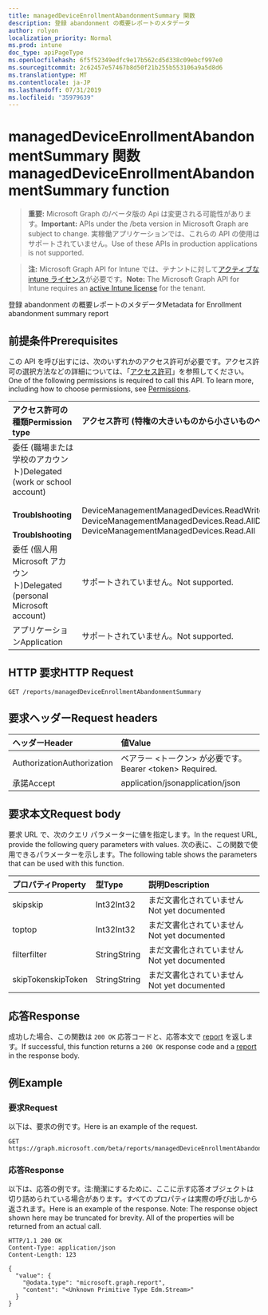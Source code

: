 ```yaml
---
title: managedDeviceEnrollmentAbandonmentSummary 関数
description: 登録 abandonment の概要レポートのメタデータ
author: rolyon
localization_priority: Normal
ms.prod: intune
doc_type: apiPageType
ms.openlocfilehash: 6f5f52349edfc9e17b562cd5d338c09ebcf997e0
ms.sourcegitcommit: 2c62457e57467b8d50f21b255b553106a9a5d8d6
ms.translationtype: MT
ms.contentlocale: ja-JP
ms.lasthandoff: 07/31/2019
ms.locfileid: "35979639"
---
```

# <a name="manageddeviceenrollmentabandonmentsummary-function"></a><span data-ttu-id="20382-103">managedDeviceEnrollmentAbandonmentSummary 関数</span><span class="sxs-lookup"><span data-stu-id="20382-103">managedDeviceEnrollmentAbandonmentSummary function</span></span>

> <span data-ttu-id="20382-104">**重要:** Microsoft Graph の/ベータ版の Api は変更される可能性があります。</span><span class="sxs-lookup"><span data-stu-id="20382-104">**Important:** APIs under the /beta version in Microsoft Graph are subject to change.</span></span> <span data-ttu-id="20382-105">実稼働アプリケーションでは、これらの API の使用はサポートされていません。</span><span class="sxs-lookup"><span data-stu-id="20382-105">Use of these APIs in production applications is not supported.</span></span>

> <span data-ttu-id="20382-106">**注:** Microsoft Graph API for Intune では、テナントに対して[アクティブな intune ライセンス](https://go.microsoft.com/fwlink/?linkid=839381)が必要です。</span><span class="sxs-lookup"><span data-stu-id="20382-106">**Note:** The Microsoft Graph API for Intune requires an [active Intune license](https://go.microsoft.com/fwlink/?linkid=839381) for the tenant.</span></span>

<span data-ttu-id="20382-107">登録 abandonment の概要レポートのメタデータ</span><span class="sxs-lookup"><span data-stu-id="20382-107">Metadata for Enrollment abandonment summary report</span></span>
## <a name="prerequisites"></a><span data-ttu-id="20382-108">前提条件</span><span class="sxs-lookup"><span data-stu-id="20382-108">Prerequisites</span></span>
<span data-ttu-id="20382-p102">この API を呼び出すには、次のいずれかのアクセス許可が必要です。アクセス許可の選択方法などの詳細については、「[アクセス許可](/graph/permissions-reference)」を参照してください。</span><span class="sxs-lookup"><span data-stu-id="20382-p102">One of the following permissions is required to call this API. To learn more, including how to choose permissions, see [Permissions](/graph/permissions-reference).</span></span>

|<span data-ttu-id="20382-111">アクセス許可の種類</span><span class="sxs-lookup"><span data-stu-id="20382-111">Permission type</span></span>|<span data-ttu-id="20382-112">アクセス許可 (特権の大きいものから小さいものへ)</span><span class="sxs-lookup"><span data-stu-id="20382-112">Permissions (from most to least privileged)</span></span>|
|:---|:---|
|<span data-ttu-id="20382-113">委任 (職場または学校のアカウント)</span><span class="sxs-lookup"><span data-stu-id="20382-113">Delegated (work or school account)</span></span>||
| <span data-ttu-id="20382-114">&nbsp;&nbsp; **Troublshooting**</span><span class="sxs-lookup"><span data-stu-id="20382-114">&nbsp; &nbsp; **Troublshooting**</span></span> | <span data-ttu-id="20382-115">DeviceManagementManagedDevices.ReadWrite.All、DeviceManagementManagedDevices.Read.All</span><span class="sxs-lookup"><span data-stu-id="20382-115">DeviceManagementManagedDevices.ReadWrite.All, DeviceManagementManagedDevices.Read.All</span></span>|
|<span data-ttu-id="20382-116">委任 (個人用 Microsoft アカウント)</span><span class="sxs-lookup"><span data-stu-id="20382-116">Delegated (personal Microsoft account)</span></span>|<span data-ttu-id="20382-117">サポートされていません。</span><span class="sxs-lookup"><span data-stu-id="20382-117">Not supported.</span></span>|
|<span data-ttu-id="20382-118">アプリケーション</span><span class="sxs-lookup"><span data-stu-id="20382-118">Application</span></span>|<span data-ttu-id="20382-119">サポートされていません。</span><span class="sxs-lookup"><span data-stu-id="20382-119">Not supported.</span></span>|

## <a name="http-request"></a><span data-ttu-id="20382-120">HTTP 要求</span><span class="sxs-lookup"><span data-stu-id="20382-120">HTTP Request</span></span>
<!-- {
  "blockType": "ignored"
}
-->
``` http
GET /reports/managedDeviceEnrollmentAbandonmentSummary
```

## <a name="request-headers"></a><span data-ttu-id="20382-121">要求ヘッダー</span><span class="sxs-lookup"><span data-stu-id="20382-121">Request headers</span></span>
|<span data-ttu-id="20382-122">ヘッダー</span><span class="sxs-lookup"><span data-stu-id="20382-122">Header</span></span>|<span data-ttu-id="20382-123">値</span><span class="sxs-lookup"><span data-stu-id="20382-123">Value</span></span>|
|:---|:---|
|<span data-ttu-id="20382-124">Authorization</span><span class="sxs-lookup"><span data-stu-id="20382-124">Authorization</span></span>|<span data-ttu-id="20382-125">ベアラー &lt;トークン&gt; が必要です。</span><span class="sxs-lookup"><span data-stu-id="20382-125">Bearer &lt;token&gt; Required.</span></span>|
|<span data-ttu-id="20382-126">承諾</span><span class="sxs-lookup"><span data-stu-id="20382-126">Accept</span></span>|<span data-ttu-id="20382-127">application/json</span><span class="sxs-lookup"><span data-stu-id="20382-127">application/json</span></span>|

## <a name="request-body"></a><span data-ttu-id="20382-128">要求本文</span><span class="sxs-lookup"><span data-stu-id="20382-128">Request body</span></span>
<span data-ttu-id="20382-129">要求 URL で、次のクエリ パラメーターに値を指定します。</span><span class="sxs-lookup"><span data-stu-id="20382-129">In the request URL, provide the following query parameters with values.</span></span>
<span data-ttu-id="20382-130">次の表に、この関数で使用できるパラメーターを示します。</span><span class="sxs-lookup"><span data-stu-id="20382-130">The following table shows the parameters that can be used with this function.</span></span>

|<span data-ttu-id="20382-131">プロパティ</span><span class="sxs-lookup"><span data-stu-id="20382-131">Property</span></span>|<span data-ttu-id="20382-132">型</span><span class="sxs-lookup"><span data-stu-id="20382-132">Type</span></span>|<span data-ttu-id="20382-133">説明</span><span class="sxs-lookup"><span data-stu-id="20382-133">Description</span></span>|
|:---|:---|:---|
|<span data-ttu-id="20382-134">skip</span><span class="sxs-lookup"><span data-stu-id="20382-134">skip</span></span>|<span data-ttu-id="20382-135">Int32</span><span class="sxs-lookup"><span data-stu-id="20382-135">Int32</span></span>|<span data-ttu-id="20382-136">まだ文書化されていません</span><span class="sxs-lookup"><span data-stu-id="20382-136">Not yet documented</span></span>|
|<span data-ttu-id="20382-137">top</span><span class="sxs-lookup"><span data-stu-id="20382-137">top</span></span>|<span data-ttu-id="20382-138">Int32</span><span class="sxs-lookup"><span data-stu-id="20382-138">Int32</span></span>|<span data-ttu-id="20382-139">まだ文書化されていません</span><span class="sxs-lookup"><span data-stu-id="20382-139">Not yet documented</span></span>|
|<span data-ttu-id="20382-140">filter</span><span class="sxs-lookup"><span data-stu-id="20382-140">filter</span></span>|<span data-ttu-id="20382-141">String</span><span class="sxs-lookup"><span data-stu-id="20382-141">String</span></span>|<span data-ttu-id="20382-142">まだ文書化されていません</span><span class="sxs-lookup"><span data-stu-id="20382-142">Not yet documented</span></span>|
|<span data-ttu-id="20382-143">skipToken</span><span class="sxs-lookup"><span data-stu-id="20382-143">skipToken</span></span>|<span data-ttu-id="20382-144">String</span><span class="sxs-lookup"><span data-stu-id="20382-144">String</span></span>|<span data-ttu-id="20382-145">まだ文書化されていません</span><span class="sxs-lookup"><span data-stu-id="20382-145">Not yet documented</span></span>|



## <a name="response"></a><span data-ttu-id="20382-146">応答</span><span class="sxs-lookup"><span data-stu-id="20382-146">Response</span></span>
<span data-ttu-id="20382-147">成功した場合、この関数は `200 OK` 応答コードと、応答本文で [report](../resources/intune-shared-report.md) を返します。</span><span class="sxs-lookup"><span data-stu-id="20382-147">If successful, this function returns a `200 OK` response code and a [report](../resources/intune-shared-report.md) in the response body.</span></span>

## <a name="example"></a><span data-ttu-id="20382-148">例</span><span class="sxs-lookup"><span data-stu-id="20382-148">Example</span></span>
### <a name="request"></a><span data-ttu-id="20382-149">要求</span><span class="sxs-lookup"><span data-stu-id="20382-149">Request</span></span>
<span data-ttu-id="20382-150">以下は、要求の例です。</span><span class="sxs-lookup"><span data-stu-id="20382-150">Here is an example of the request.</span></span>
``` http
GET https://graph.microsoft.com/beta/reports/managedDeviceEnrollmentAbandonmentSummary(skip=4,top=3,filter='parameterValue',skipToken='parameterValue')
```

### <a name="response"></a><span data-ttu-id="20382-151">応答</span><span class="sxs-lookup"><span data-stu-id="20382-151">Response</span></span>
<span data-ttu-id="20382-p104">以下は、応答の例です。注:簡潔にするために、ここに示す応答オブジェクトは切り詰められている場合があります。すべてのプロパティは実際の呼び出しから返されます。</span><span class="sxs-lookup"><span data-stu-id="20382-p104">Here is an example of the response. Note: The response object shown here may be truncated for brevity. All of the properties will be returned from an actual call.</span></span>
``` http
HTTP/1.1 200 OK
Content-Type: application/json
Content-Length: 123

{
  "value": {
    "@odata.type": "microsoft.graph.report",
    "content": "<Unknown Primitive Type Edm.Stream>"
  }
}
```





